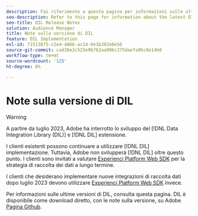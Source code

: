 ```yaml
---
description: Fai riferimento a questa pagina per informazioni sulle ultime versioni di DIL
seo-description: Refer to this page for information about the latest DIL releases
seo-title: DIL Release Notes
solution: Audience Manager
title: Note sulla versione di DIL
feature: DIL Implementation
exl-id: 71513875-c2e4-4866-ac14-0e1b382e0e56
source-git-commit: cad38e2c523e9b762aa996c275daefa96c8e14b0
workflow-type: tm+mt
source-wordcount: '125'
ht-degree: 8%

---
```


# Note sulla versione di DIL

>[!WARNING]
>
>A partire da luglio 2023, Adobe ha interrotto lo sviluppo del [!DNL Data Integration Library (DIL)] e [!DNL DIL] estensione.
>
>I clienti esistenti possono continuare a utilizzare [!DNL DIL] implementazione. Tuttavia, Adobe non svilupperà [!DNL DIL] oltre questo punto. I clienti sono invitati a valutare [Experienci Platform Web SDK](https://experienceleague.adobe.com/docs/experience-platform/edge/home.html?lang=en) per la strategia di raccolta dei dati a lungo termine.
>
>I clienti che desiderano implementare nuove integrazioni di raccolta dati dopo luglio 2023 devono utilizzare [Experienci Platform Web SDK](https://experienceleague.adobe.com/docs/experience-platform/edge/home.html?lang=en) invece.

Per informazioni sulle ultime versioni di DIL, consulta questa pagina. DIL è disponibile come download diretto, con le note sulla versione, su Adobe [Pagina Github](https://github.com/Adobe-Marketing-Cloud/dil/releases).

